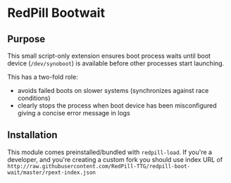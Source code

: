 # RedPill Bootwait


## Purpose
This small script-only extension ensures boot process waits until boot device (`/dev/synoboot`) is available before
other processes start launching.

This has a two-fold role:
- avoids failed boots on slower systems (synchronizes against race conditions)
- clearly stops the process when boot device has been misconfigured giving a concise error message in logs

## Installation
This module comes preinstalled/bundled with `redpill-load`. If you're a developer, and you're creating a custom fork you
should use index URL of `http://raw.githubusercontent.com/RedPill-TTG/redpill-boot-wait/master/rpext-index.json`
